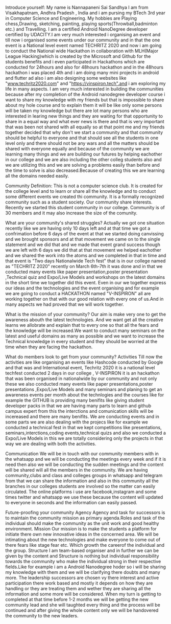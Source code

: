Introduce yourself: My name is Nannapaneni Sai Sandhya I am from Visakhapatnam, Andhra Pradesh , India and i am pursing my BTech 3rd year in Computer Science and Engineering. My hobbies are Playing chess,Drawing, sketching, painting, playing sports(Throwball,badminton etc.) and Travelling. I am a certified Android NanoDegree developer certified by UDACITY.I am very much interested i organising an event and till now i organised some events under our community and in that the one event is a National level event named TECHRITZ 2020 and now i am going to conduct the National wide Hackathon in collaboration with MLH(Major League Hacking)which is created by the Microsoft and Github for the students benefits and i even participated in Hackathons which are conducted for 24hours and also for 48hours hackathon and in the 48hours hackathon i was placed 4th and i am doing many mini projects in android and flutter ad also i am also designing some websites like "www.techritz2020.com" and "https://vinspiron.tech".and i am exploring my life in many aspects. I am very much interested in building the communities because after my completion of the Android nanodegree developer course i want to share my knowledge with my friends but that is impossible to share about my hole course and to explain them it will be like only some persons will be taken my knowledge but there are lot many persons who are interested in learing new things and they are waiting for that opportunity to share in a equal way and what ever news is there and that is very important that was been not shared with all equally so at that point me and my friends together decided that why don't we start a community and that community should be helpful to everyone and that should see all the students in one level only and there should not be any wars and all the matters should be shared with everyone equally and because of the community we are learning many things and we are building our futures by helping eachother in our college and we are also including the other colleg students also and we are utilizing this and we are solving a problems easily than before and the time to solve is also decreased.Because of creating this we are learning all the domains needed easily.

Community Definition: This is not a computer science club. It is created for the college level and to learn or share all the knowledge and to conduct some different events we created thi community. It is a formally recognized community such as a student society. Our community share interests. Recently we started this student community in our college. Community is of 30 members and it may also increase the size of the comunity.

What are your community's shared struggles? Actually we got one situation recently like we are having only 10 days left and at that time we got a confrimation before 6 days of the event at that we started doing canvissing and we brought sponsors and at that movement we came on to the single statement and we did that and we made that event grand success though we are left with 6 days we did that at that movement we helped eachother and we shared the work into the atoms and we completed in that in time and that event is "Two days Nationalwide Tech fest" that is in our college named as "TECHRITZ 2020" recently on March 6th-7th it was done and in that we conducted many events like paper presentation,poster presentation ,Technical quiz and Expo/Live Models and workshops on the latest domains in the short time we together did this event. Even in our we together express our ideas and the technologies and the event organising and for example we are going to conduct a HACKATHON named "V-INSPIRON" all are working together on that with our good relation with every one of us.And in many aspects we had proved that we will work together.

What is the mission of your community? Our aim is make very one to get the awareness abouth the latest technologies. And we want get all the creative learns we allobrate and explain that to every one so that all the fears and the knowledge will be increased.We want to conduct many seminars on the latest and useful domains as many as possible and we want to increase the Technical knowledge in every student and they should be worried at the time when they are facing the hackathon.

What do members look to get from your community?
Activities Till now the activities are like organising an events like Hashcode conducted by Google and that was and International event, Techritz 2020 it is a national level techfest conducted 2 days in our college , V-INSPIRON it is an hackathon that was been organised in nationalwide by our community and not only these we also conducted many events like paper presentations,poster presentations ,Expo/Live Models and many seminars and planing to get an awareness events per month about the technlogies and the courses like for example the GITHUB is providing many benifits like giving student developer packs in that we are having many parts to learn and github campus expert from this the interctions and comunication skills will be incereased and there are many benifits. We are conducting events and in some parts we are also dealing with the projecs like for example we conducted a technical fest in that we kept competitions like presentations, seminars,interctions,coding events,technical quizs and also we conducted a Expo/Live Models in this we are totally considering only the projects in that way we are dealing with both the activities.

Communication
	We will be in touch with our community members with in the whatsapp and we will be conducting the meetings every week and if it is need then also we will be conducting the sudden meetings and the content will be shared will all the members in the community.
	We are having community,clubs and class and colleges groups in whatsapp and telegram from that we can share the information and also in this community all the branches in our colleges students are involved so the matter can easily circulated.
	The online platforms i use are facebook,instagram and some times twitter and whatsapp we use these because the content will updated to everyone in seconds and the information can easily passed.

 Future-proofing your community Agency Agency and task for successors is to maintain the community mission as primary agenda.Roles and task of the individual should make the community as the unit work and good healthy environment. Mission Our mission is to make the students a platform for initiate there own new innovative ideas in the concerned area. We will be intimating about the new technologies and make everyone to come out of there fears like stage fear etc. Which growth the careerof the individual and the group. Structure I am team-based organiser and in further we can be given by the content and Structure is nothing but individual responsibility towards the community who make the individual strong in their respective fields.Like for example i am a Android Nanodegree hoder so i will be sharing my knowledge with them and we will be clarifying there doubts and many more. The leadership successors are chosen vy there interest and active participation there work based and mostly it depends on how they are handling or they are treating them and wether they are sharing all the information and some more will be considered. When my turn is getting to completed at that time before 1-2 months we will be getting the new community lead and she will taughted every thing and the process will be continued and after giving the whole content only we will be handovered the community to the new leaders. 




